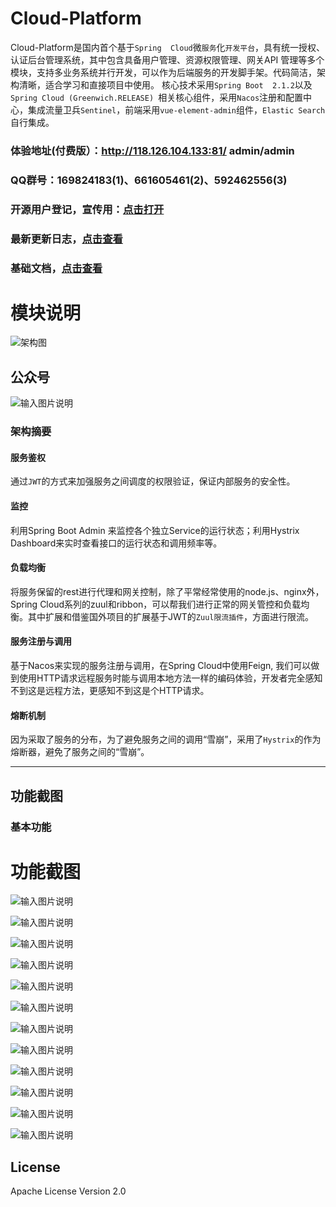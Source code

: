 # Cloud-Platform
Cloud-Platform是国内首个基于`Spring 
Cloud`微`服务`化`开发平台`，具有统一授权、认证后台管理系统，其中包含具备用户管理、资源权限管理、网关API
管理等多个模块，支持多业务系统并行开发，可以作为后端服务的开发脚手架。代码简洁，架构清晰，适合学习和直接项目中使用。
核心技术采用`Spring Boot 
2.1.2`以及`Spring Cloud (Greenwich.RELEASE)
`相关核心组件，采用`Nacos`注册和配置中心，集成流量卫兵`Sentinel`，前端采用`vue-element-admin`组件，`Elastic Search`自行集成。
### 体验地址(付费版）：http://118.126.104.133:81/    admin/admin

### QQ群号：169824183(1)、661605461(2)、592462556(3)

### 开源用户登记，宣传用：[点击打开](https://gitee.com/geek_qi/cloud-platform/issues/II9SP)

### 最新更新日志，[点击查看](https://gitee.com/geek_qi/cloud-platform/wikis/Cloud-Platform更新日志?sort_id=320050)

### 基础文档，[点击查看](https://gitee.com/geek_qi/cloud-platform/wikis/Home)

# 模块说明
![架构图](https://images.gitee.com/uploads/images/2019/0528/205306_9a8b8d83_1899222.png "1.png")

## 公众号
![输入图片说明](https://images.gitee.com/uploads/images/2019/0712/091503_c2618a08_547642.jpeg "qrcode_for_gh_e5a084d37c0d_258 (2).jpg")

### 架构摘要
#### 服务鉴权
通过`JWT`的方式来加强服务之间调度的权限验证，保证内部服务的安全性。

#### 监控
利用Spring Boot Admin 来监控各个独立Service的运行状态；利用Hystrix Dashboard来实时查看接口的运行状态和调用频率等。

#### 负载均衡
将服务保留的rest进行代理和网关控制，除了平常经常使用的node.js、nginx外，Spring Cloud系列的zuul和ribbon，可以帮我们进行正常的网关管控和负载均衡。其中扩展和借鉴国外项目的扩展基于JWT的`Zuul限流插件`，方面进行限流。

#### 服务注册与调用
基于Nacos来实现的服务注册与调用，在Spring Cloud中使用Feign, 我们可以做到使用HTTP请求远程服务时能与调用本地方法一样的编码体验，开发者完全感知不到这是远程方法，更感知不到这是个HTTP请求。

#### 熔断机制
因为采取了服务的分布，为了避免服务之间的调用“雪崩”，采用了`Hystrix`的作为熔断器，避免了服务之间的“雪崩”。

------

## 功能截图

### 基本功能
# 功能截图
![输入图片说明](https://images.gitee.com/uploads/images/2019/0528/205334_7a892d09_1899222.png "2.png")

![输入图片说明](https://images.gitee.com/uploads/images/2019/0528/205343_124202af_1899222.png "3.png")

![输入图片说明](https://images.gitee.com/uploads/images/2019/0528/205353_2fd7c93f_1899222.png "4.png")

![输入图片说明](https://images.gitee.com/uploads/images/2019/0528/205407_942a9540_1899222.png "5.png")

![输入图片说明](https://images.gitee.com/uploads/images/2019/0528/205420_01f6b933_1899222.png "6.png")

![输入图片说明](https://images.gitee.com/uploads/images/2019/0528/205429_5c7bb102_1899222.png "7.png")

![输入图片说明](https://images.gitee.com/uploads/images/2019/0528/205438_f1cd07c4_1899222.png "8.png")

![输入图片说明](https://images.gitee.com/uploads/images/2019/0528/205447_878d8a39_1899222.png "9.png")

![输入图片说明](https://images.gitee.com/uploads/images/2019/0528/205456_ec6fe29c_1899222.png "10.png")

![输入图片说明](https://images.gitee.com/uploads/images/2019/0528/205504_1ecaec42_1899222.png "11.png")

![输入图片说明](https://images.gitee.com/uploads/images/2019/0528/205514_27cd17dc_1899222.png "12.png")

![输入图片说明](https://images.gitee.com/uploads/images/2019/0528/205521_7379cb06_1899222.png "13.png")
## License
Apache License Version 2.0

